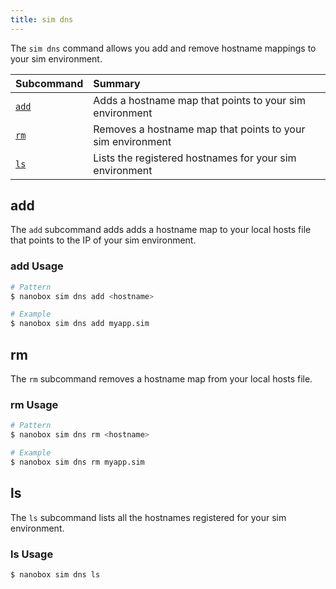 ```yaml
---
title: sim dns
---
```


The `sim dns` command allows you add and remove hostname mappings to your sim environment.

| Subcommand    | Summary                                                    |
|:--------------|:-----------------------------------------------------------|
| [`add`](#add) | Adds a hostname map that points to your sim environment    |
| [`rm`](#rm)   | Removes a hostname map that points to your sim environment |
| [`ls`](#ls)   | Lists the registered hostnames for your sim environment    |

## add
The `add` subcommand adds adds a hostname map to your local hosts file that points to the IP of your sim environment.

### add Usage
```bash
# Pattern
$ nanobox sim dns add <hostname>

# Example
$ nanobox sim dns add myapp.sim
```

## rm
The `rm` subcommand removes a hostname map from your local hosts file.

### rm Usage
```bash
# Pattern
$ nanobox sim dns rm <hostname>

# Example
$ nanobox sim dns rm myapp.sim
```

## ls
The `ls` subcommand lists all the hostnames registered for your sim environment.

### ls Usage
```bash
$ nanobox sim dns ls
```
